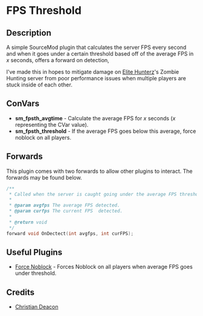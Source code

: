 # FPS Threshold
## Description
A simple SourceMod plugin that calculates the server FPS every second and when it goes under a certain threshold based off of the average FPS in *x* seconds, offers a forward on detection,

I've made this in hopes to mitigate damage on [Elite Hunterz](https://forum.elite-hunterz.com/)'s Zombie Hunting server from poor performance issues when multiple players are stuck inside of each other.

## ConVars
* **sm_fpsth_avgtime** - Calculate the average FPS for *x* seconds (*x* representing the CVar value).
* **sm_fpsth_threshold** - If the average FPS goes below this average, force noblock on all players.

## Forwards
This plugin comes with two forwards to allow other plugins to interact. The forwards may be found below.

```C
/**
 * Called when the server is caught going under the average FPS threshold.
 *
 * @param avgfps The average FPS detected.
 * @param curfps The current FPS  detected.
 * 
 * @return void
 */
forward void OnDectect(int avgfps, int curFPS);
```

## Useful Plugins
* [Force Noblock](https://github.com/gamemann/FPS-Threshold-Noblock) - Forces Noblock on all players when average FPS goes under threshold.

## Credits
* [Christian Deacon](https://github.com/gamemann)